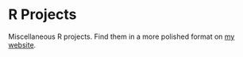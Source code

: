 # R Projects

Miscellaneous R projects. Find them in a more polished format on [my website](https://connorrothschild.github.io/blog/).
